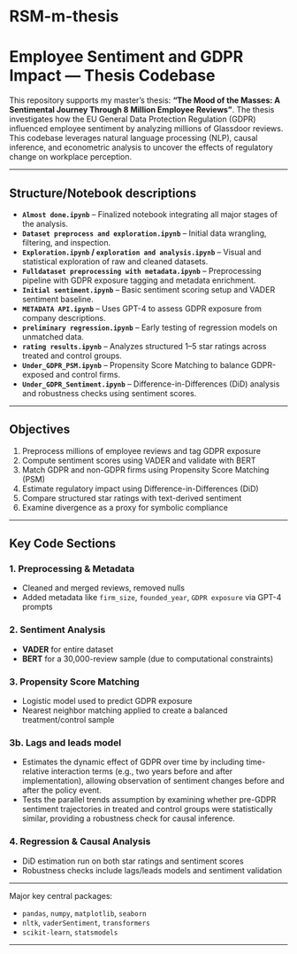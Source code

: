 # RSM-m-thesis



# Employee Sentiment and GDPR Impact — Thesis Codebase

This repository supports my master’s thesis:
**“The Mood of the Masses: A Sentimental Journey Through 8 Million Employee Reviews”**.
The thesis investigates how the EU General Data Protection Regulation (GDPR) influenced employee sentiment by analyzing millions of Glassdoor reviews. This codebase leverages natural language processing (NLP), causal inference, and econometric analysis to uncover the effects of regulatory change on workplace perception.

---

##  Structure/Notebook descriptions

* **`Almost done.ipynb`** – Finalized notebook integrating all major stages of the analysis.
* **`Dataset preprocess and exploration.ipynb`** – Initial data wrangling, filtering, and inspection.
* **`Exploration.ipynb` / `exploration and analysis.ipynb`** – Visual and statistical exploration of raw and cleaned datasets.
* **`Fulldataset preprocessing with metadata.ipynb`** – Preprocessing pipeline with GDPR exposure tagging and metadata enrichment.
* **`Initial sentiment.ipynb`** – Basic sentiment scoring setup and VADER sentiment baseline.
* **`METADATA API.ipynb`** – Uses GPT-4 to assess GDPR exposure from company descriptions.
* **`preliminary regression.ipynb`** – Early testing of regression models on unmatched data.
* **`rating results.ipynb`** – Analyzes structured 1–5 star ratings across treated and control groups.
* **`Under_GDPR_PSM.ipynb`** – Propensity Score Matching to balance GDPR-exposed and control firms.
* **`Under_GDPR_Sentiment.ipynb`** – Difference-in-Differences (DiD) analysis and robustness checks using sentiment scores.

---

## Objectives

1. Preprocess millions of employee reviews and tag GDPR exposure
2. Compute sentiment scores using VADER and validate with BERT
3. Match GDPR and non-GDPR firms using Propensity Score Matching (PSM)
4. Estimate regulatory impact using Difference-in-Differences (DiD)
5. Compare structured star ratings with text-derived sentiment
6. Examine divergence as a proxy for symbolic compliance

---

## Key Code Sections

### 1. **Preprocessing & Metadata**

* Cleaned and merged reviews, removed nulls
* Added metadata like `firm_size`, `founded_year`, `GDPR exposure` via GPT-4 prompts

### 2. **Sentiment Analysis**

* **VADER** for entire dataset
* **BERT** for a 30,000-review sample (due to computational constraints)

### 3. **Propensity Score Matching**

* Logistic model used to predict GDPR exposure
* Nearest neighbor matching applied to create a balanced treatment/control sample
### 3b. **Lags and leads model**

*  Estimates the dynamic effect of GDPR over time by including time-relative interaction terms (e.g., two years before and after implementation), allowing observation of sentiment changes before and after the policy event.
*  Tests the parallel trends assumption by examining whether pre-GDPR sentiment trajectories in treated and control groups were statistically similar, providing a robustness check for causal inference.

### 4. **Regression & Causal Analysis**

* DiD estimation run on both star ratings and sentiment scores
* Robustness checks include lags/leads models and sentiment validation

---

Major  key central packages:

* `pandas`, `numpy`, `matplotlib`, `seaborn`
* `nltk`, `vaderSentiment`, `transformers`
* `scikit-learn`, `statsmodels`

---
